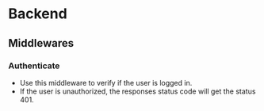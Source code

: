 # Backend

## Middlewares

### Authenticate

* Use this middleware to verify if the user is logged in.
* If the user is unauthorized, the responses status code will get the status 401.

